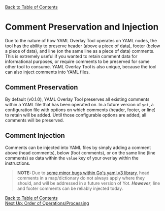 [Back to Table of Contents](../documentation.md)  

# Comment Preservation and Injection

Due to the nature of how YAML Overlay Tool operates on YAML nodes, the tool has the ability to preserve header (above a piece of data), footer (below a piece of data), and line (on the same line as a piece of data) comments.  This is extremely useful if you wanted to retain comment data for informational purposes, or require comments to be preserved for some other tool to consume.  YAML Overlay Tool is also unique, because the tool can also inject comments into YAML files.

## Comment Preservation

By default (v0.1.0), YAML Overlay Tool preserves all existing comments within a YAML file that has been operated on.  In a future version of `yot`, a configuration file with options on which comments (header, footer, or line) to retain will be added.  Until those configurable options are added, all comments will be preserved.


## Comment Injection

Comments can be injected into YAML files by simply adding a comment above (head comments), below (foot comments), or on the same line (line comments) as data within the `value` key of your overlay within the instructions.  

>**NOTE:** Due to [some minor bugs within Go's yaml.v3 library](https://github.com/go-yaml/yaml/issues/610), head comments in a map/dictionary do not always apply where they should, and will be addressed in a future version of Yot.  ***However***, line and footer comments can be reliably injected today.  


[Back to Table of Contents](../documentation.md)  
[Next Up: Order of Operations/Processing](orderOfOperations.md)